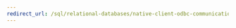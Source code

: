 ```yaml
---
redirect_url: /sql/relational-databases/native-client-odbc-communication/allocating-a-connection-handle?toc=%2fsql%2frelational-databases%2fnative-client-odbc-communication%2ftoc.json
---
```

